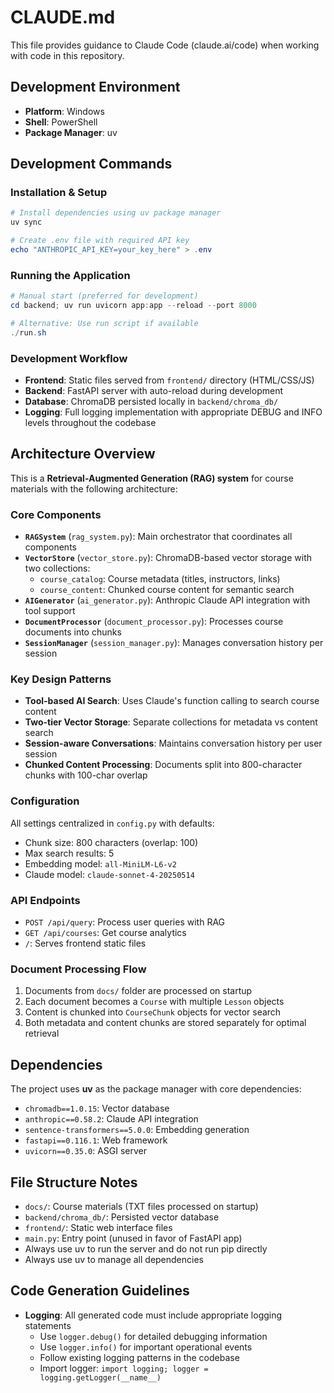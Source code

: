 # CLAUDE.md

This file provides guidance to Claude Code (claude.ai/code) when working with code in this repository.

## Development Environment
- **Platform**: Windows
- **Shell**: PowerShell
- **Package Manager**: uv

## Development Commands

### Installation & Setup
```powershell
# Install dependencies using uv package manager
uv sync

# Create .env file with required API key
echo "ANTHROPIC_API_KEY=your_key_here" > .env
```

### Running the Application
```powershell
# Manual start (preferred for development)
cd backend; uv run uvicorn app:app --reload --port 8000

# Alternative: Use run script if available
./run.sh
```

### Development Workflow
- **Frontend**: Static files served from `frontend/` directory (HTML/CSS/JS)
- **Backend**: FastAPI server with auto-reload during development
- **Database**: ChromaDB persisted locally in `backend/chroma_db/`
- **Logging**: Full logging implementation with appropriate DEBUG and INFO levels throughout the codebase

## Architecture Overview

This is a **Retrieval-Augmented Generation (RAG) system** for course materials with the following architecture:

### Core Components
- **`RAGSystem`** (`rag_system.py`): Main orchestrator that coordinates all components
- **`VectorStore`** (`vector_store.py`): ChromaDB-based vector storage with two collections:
  - `course_catalog`: Course metadata (titles, instructors, links)
  - `course_content`: Chunked course content for semantic search
- **`AIGenerator`** (`ai_generator.py`): Anthropic Claude API integration with tool support
- **`DocumentProcessor`** (`document_processor.py`): Processes course documents into chunks
- **`SessionManager`** (`session_manager.py`): Manages conversation history per session

### Key Design Patterns
- **Tool-based AI Search**: Uses Claude's function calling to search course content
- **Two-tier Vector Storage**: Separate collections for metadata vs content search
- **Session-aware Conversations**: Maintains conversation history per user session
- **Chunked Content Processing**: Documents split into 800-character chunks with 100-char overlap

### Configuration
All settings centralized in `config.py` with defaults:
- Chunk size: 800 characters (overlap: 100)
- Max search results: 5
- Embedding model: `all-MiniLM-L6-v2`
- Claude model: `claude-sonnet-4-20250514`

### API Endpoints
- `POST /api/query`: Process user queries with RAG
- `GET /api/courses`: Get course analytics
- `/`: Serves frontend static files

### Document Processing Flow
1. Documents from `docs/` folder are processed on startup
2. Each document becomes a `Course` with multiple `Lesson` objects
3. Content is chunked into `CourseChunk` objects for vector search
4. Both metadata and content chunks are stored separately for optimal retrieval

## Dependencies

The project uses **uv** as the package manager with core dependencies:
- `chromadb==1.0.15`: Vector database
- `anthropic==0.58.2`: Claude API integration
- `sentence-transformers==5.0.0`: Embedding generation
- `fastapi==0.116.1`: Web framework
- `uvicorn==0.35.0`: ASGI server

## File Structure Notes
- `docs/`: Course materials (TXT files processed on startup)
- `backend/chroma_db/`: Persisted vector database
- `frontend/`: Static web interface files
- `main.py`: Entry point (unused in favor of FastAPI app)
- Always use uv to run the server and do not run pip directly
- Always use uv to manage all dependencies

## Code Generation Guidelines
- **Logging**: All generated code must include appropriate logging statements
  - Use `logger.debug()` for detailed debugging information
  - Use `logger.info()` for important operational events
  - Follow existing logging patterns in the codebase
  - Import logger: `import logging; logger = logging.getLogger(__name__)`